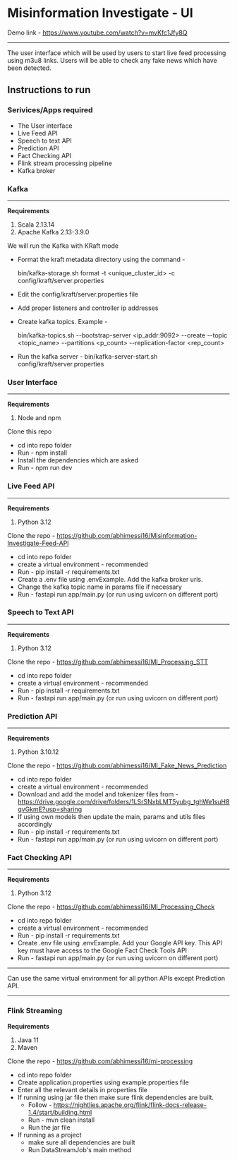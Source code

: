 # Misinformation Investigate - UI

Demo link - https://www.youtube.com/watch?v=mvKfc1Jfy8Q
<hr>
The  user interface which will be used by users to start live feed processing using m3u8 links. Users will be able to check any fake news which have been detected.

## Instructions to run

### Serivices/Apps required
- The User interface
- Live Feed API
- Speech to text API
- Prediction API
- Fact Checking API
- Flink stream processing pipeline
- Kafka broker

### Kafka
<hr>

<b>Requirements</b>

1. Scala 2.13.14
2. Apache Kafka 2.13-3.9.0

We will run the Kafka with KRaft mode
- Format the kraft metadata directory using the command -
    
    bin/kafka-storage.sh format -t <unique_cluster_id> -c config/kraft/server.properties
- Edit the config/kraft/server.properties file
- Add proper listeners and controller ip addresses
- Create kafka topics. Example - 

    bin/kafka-topics.sh --bootstrap-server <ip_addr:9092> --create --topic <topic_name> --partitions <p_count> --replication-factor <rep_count>
- Run the kafka server - 
    bin/kafka-server-start.sh config/kraft/server.properties

### User Interface
<hr>

<b>Requirements</b>

1. Node and npm

Clone this repo

- cd into repo folder
- Run - npm install
- Install the dependencies which are asked
- Run - npm run dev

### Live Feed API
<hr>

<b>Requirements</b>

1. Python 3.12

Clone the repo - https://github.com/abhimessi16/Misinformation-Investigate-Feed-API
- cd into repo folder
- create a virtual environment - recommended
- Run - pip install -r requirements.txt
- Create a .env file using .envExample. Add the kafka broker urls.
- Change the kafka topic name in params file if necessary
- Run - fastapi run app/main.py (or run using uvicorn on different port)

### Speech to Text API
<hr>

<b>Requirements</b>

1. Python 3.12

Clone the repo - https://github.com/abhimessi16/MI_Processing_STT
- cd into repo folder
- create a virtual environment - recommended
- Run - pip install -r requirements.txt
- Run - fastapi run app/main.py (or run using uvicorn on different port)

### Prediction API
<hr>

<b>Requirements</b>

1. Python 3.10.12

Clone the repo - https://github.com/abhimessi16/MI_Fake_News_Prediction
- cd into repo folder
- create a virtual environment - recommended
- Download and add the model and tokenizer files from - https://drive.google.com/drive/folders/1LSrSNxbLMT5yubg_tghWe1suH8qvGkmE?usp=sharing
- If using own models then update the main, params and utils files accordingly
- Run - pip install -r requirements.txt
- Run - fastapi run app/main.py (or run using uvicorn on different port)

### Fact Checking API
<hr>

<b>Requirements</b>

1. Python 3.12

Clone the repo - https://github.com/abhimessi16/MI_Processing_Check
- cd into repo folder
- create a virtual environment - recommended
- Run - pip install -r requirements.txt
- Create .env file using .envExample. Add your Google API key. This API key must have access to the Google Fact Check Tools API
- Run - fastapi run app/main.py (or run using uvicorn on different port)
<hr>
Can use the same virtual environment for all python APIs except Prediction API.
<hr>

### Flink Streaming

<b>Requirements</b>

1. Java 11
2. Maven

Clone the repo - https://github.com/abhimessi16/mi-processing

- cd into repo folder
- Create application.properties using example.properties file
- Enter all the relevant details in properties file
- If running using jar file then make sure flink dependencies are built. 
    - Follow - https://nightlies.apache.org/flink/flink-docs-release-1.4/start/building.html
    - Run - mvn clean install
    - Run the jar file
- If running as a project
    - make sure all dependencies are built
    - Run DataStreamJob's main method